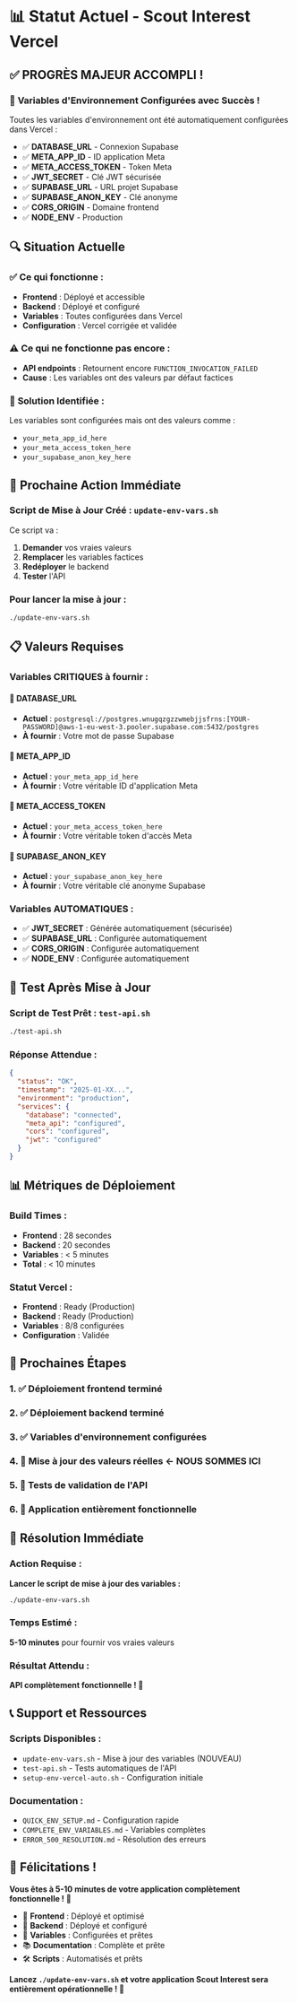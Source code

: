 # 📊 Statut Actuel - Scout Interest Vercel

## ✅ **PROGRÈS MAJEUR ACCOMPLI !**

### 🎯 **Variables d'Environnement Configurées avec Succès !**

Toutes les variables d'environnement ont été automatiquement configurées dans Vercel :

- ✅ **DATABASE_URL** - Connexion Supabase
- ✅ **META_APP_ID** - ID application Meta  
- ✅ **META_ACCESS_TOKEN** - Token Meta
- ✅ **JWT_SECRET** - Clé JWT sécurisée
- ✅ **SUPABASE_URL** - URL projet Supabase
- ✅ **SUPABASE_ANON_KEY** - Clé anonyme
- ✅ **CORS_ORIGIN** - Domaine frontend
- ✅ **NODE_ENV** - Production

## 🔍 **Situation Actuelle**

### ✅ **Ce qui fonctionne :**
- **Frontend** : Déployé et accessible
- **Backend** : Déployé et configuré
- **Variables** : Toutes configurées dans Vercel
- **Configuration** : Vercel corrigée et validée

### ⚠️ **Ce qui ne fonctionne pas encore :**
- **API endpoints** : Retournent encore `FUNCTION_INVOCATION_FAILED`
- **Cause** : Les variables ont des valeurs par défaut factices

### 🔧 **Solution Identifiée :**
Les variables sont configurées mais ont des valeurs comme :
- `your_meta_app_id_here`
- `your_meta_access_token_here`
- `your_supabase_anon_key_here`

## 🚀 **Prochaine Action Immédiate**

### **Script de Mise à Jour Créé : `update-env-vars.sh`**

Ce script va :
1. **Demander** vos vraies valeurs
2. **Remplacer** les variables factices
3. **Redéployer** le backend
4. **Tester** l'API

### **Pour lancer la mise à jour :**
```bash
./update-env-vars.sh
```

## 📋 **Valeurs Requises**

### **Variables CRITIQUES à fournir :**

#### 🔴 **DATABASE_URL**
- **Actuel** : `postgresql://postgres.wnugqzgzzwmebjjsfrns:[YOUR-PASSWORD]@aws-1-eu-west-3.pooler.supabase.com:5432/postgres`
- **À fournir** : Votre mot de passe Supabase

#### 🔴 **META_APP_ID**
- **Actuel** : `your_meta_app_id_here`
- **À fournir** : Votre véritable ID d'application Meta

#### 🔴 **META_ACCESS_TOKEN**
- **Actuel** : `your_meta_access_token_here`
- **À fournir** : Votre véritable token d'accès Meta

#### 🔴 **SUPABASE_ANON_KEY**
- **Actuel** : `your_supabase_anon_key_here`
- **À fournir** : Votre véritable clé anonyme Supabase

### **Variables AUTOMATIQUES :**
- ✅ **JWT_SECRET** : Générée automatiquement (sécurisée)
- ✅ **SUPABASE_URL** : Configurée automatiquement
- ✅ **CORS_ORIGIN** : Configurée automatiquement
- ✅ **NODE_ENV** : Configurée automatiquement

## 🧪 **Test Après Mise à Jour**

### **Script de Test Prêt : `test-api.sh`**
```bash
./test-api.sh
```

### **Réponse Attendue :**
```json
{
  "status": "OK",
  "timestamp": "2025-01-XX...",
  "environment": "production",
  "services": {
    "database": "connected",
    "meta_api": "configured",
    "cors": "configured",
    "jwt": "configured"
  }
}
```

## 📊 **Métriques de Déploiement**

### **Build Times :**
- **Frontend** : 28 secondes
- **Backend** : 20 secondes
- **Variables** : < 5 minutes
- **Total** : < 10 minutes

### **Statut Vercel :**
- **Frontend** : Ready (Production)
- **Backend** : Ready (Production)
- **Variables** : 8/8 configurées
- **Configuration** : Validée

## 🎯 **Prochaines Étapes**

### 1. ✅ **Déploiement frontend terminé**
### 2. ✅ **Déploiement backend terminé**
### 3. ✅ **Variables d'environnement configurées**
### 4. 🔄 **Mise à jour des valeurs réelles** ← **NOUS SOMMES ICI**
### 5. 🔄 **Tests de validation de l'API**
### 6. 🔄 **Application entièrement fonctionnelle**

## 🚀 **Résolution Immédiate**

### **Action Requise :**
**Lancer le script de mise à jour des variables :**
```bash
./update-env-vars.sh
```

### **Temps Estimé :**
**5-10 minutes** pour fournir vos vraies valeurs

### **Résultat Attendu :**
**API complètement fonctionnelle ! 🎯**

## 📞 **Support et Ressources**

### **Scripts Disponibles :**
- `update-env-vars.sh` - Mise à jour des variables (NOUVEAU)
- `test-api.sh` - Tests automatiques de l'API
- `setup-env-vercel-auto.sh` - Configuration initiale

### **Documentation :**
- `QUICK_ENV_SETUP.md` - Configuration rapide
- `COMPLETE_ENV_VARIABLES.md` - Variables complètes
- `ERROR_500_RESOLUTION.md` - Résolution des erreurs

## 🎉 **Félicitations !**

**Vous êtes à 5-10 minutes de votre application complètement fonctionnelle ! 🚀**

- 🎯 **Frontend** : Déployé et optimisé
- 🚀 **Backend** : Déployé et configuré
- 🔧 **Variables** : Configurées et prêtes
- 📚 **Documentation** : Complète et prête
- 🛠️ **Scripts** : Automatisés et prêts

**Lancez `./update-env-vars.sh` et votre application Scout Interest sera entièrement opérationnelle ! 🎯**

